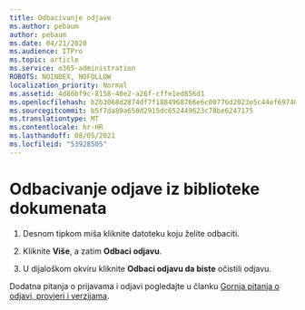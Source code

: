 ```yaml
---
title: Odbacivanje odjave
ms.author: pebaum
author: pebaum
ms.date: 04/21/2020
ms.audience: ITPro
ms.topic: article
ms.service: o365-administration
ROBOTS: NOINDEX, NOFOLLOW
localization_priority: Normal
ms.assetid: 4d86bf9c-8158-40e2-a26f-cffe1ed856d1
ms.openlocfilehash: b2b3068d2874df7f1884968766e6c00776d2023e5c44ef697401485b57f9fadf
ms.sourcegitcommit: b5f7da89a650d2915dc652449623c78be6247175
ms.translationtype: MT
ms.contentlocale: hr-HR
ms.lasthandoff: 08/05/2021
ms.locfileid: "53928505"
---
```

# <a name="discard-a-check-out-from-a-document-library"></a>Odbacivanje odjave iz biblioteke dokumenata

1. Desnom tipkom miša kliknite datoteku koju želite odbaciti.
    
2. Kliknite **Više**, a zatim **Odbaci odjavu**. 
    
3. U dijaloškom okviru kliknite **Odbaci odjavu da biste** očistili odjavu. 
    
Dodatna pitanja o prijavama i odjavi pogledajte u članku [Gornja pitanja o odjavi, provjeri i verzijama](https://go.microsoft.com/fwlink/?linkid=2018786).
  

